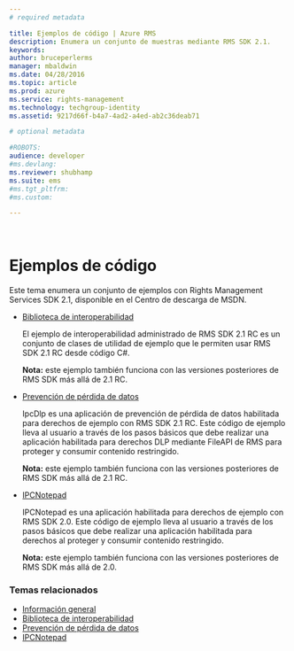 ```yaml
---
# required metadata

title: Ejemplos de código | Azure RMS
description: Enumera un conjunto de muestras mediante RMS SDK 2.1.
keywords:
author: bruceperlerms
manager: mbaldwin
ms.date: 04/28/2016
ms.topic: article
ms.prod: azure
ms.service: rights-management
ms.technology: techgroup-identity
ms.assetid: 9217d66f-b4a7-4ad2-a4ed-ab2c36deab71

# optional metadata

#ROBOTS:
audience: developer
#ms.devlang:
ms.reviewer: shubhamp
ms.suite: ems
#ms.tgt_pltfrm:
#ms.custom:

---
```


﻿
# Ejemplos de código

Este tema enumera un conjunto de ejemplos con Rights Management Services SDK 2.1, disponible en el Centro de descarga de MSDN.

- [Biblioteca de interoperabilidad](https://Code.MSDN.Microsoft.Com/AD-RMS-SDK-20-Interop-eb3fbce7)

  El ejemplo de interoperabilidad administrado de RMS SDK 2.1 RC es un conjunto de clases de utilidad de ejemplo que le permiten usar RMS SDK 2.1 RC desde código C#.

  **Nota:** este ejemplo también funciona con las versiones posteriores de RMS SDK más allá de 2.1 RC.

- [Prevención de pérdida de datos](https://Code.MSDN.Microsoft.Com/IpcDlp-Sample-Application-d30bb99d)

  IpcDlp es una aplicación de prevención de pérdida de datos habilitada para derechos de ejemplo con RMS SDK 2.1 RC. Este código de ejemplo lleva al usuario a través de los pasos básicos que debe realizar una aplicación habilitada para derechos DLP mediante FileAPI de RMS para proteger y consumir contenido restringido.

  **Nota:** este ejemplo también funciona con las versiones posteriores de RMS SDK más allá de 2.1 RC.

- [IPCNotepad](https://Code.MSDN.Microsoft.Com/IPCNotepad-Sample-f67dae80)

  IPCNotepad es una aplicación habilitada para derechos de ejemplo con RMS SDK 2.0. Este código de ejemplo lleva al usuario a través de los pasos básicos que debe realizar una aplicación habilitada para derechos al proteger y consumir contenido restringido.

  **Nota:** este ejemplo también funciona con las versiones posteriores de RMS SDK más allá de 2.0.
 
### Temas relacionados

* [Información general](ad-rms-overview.md)
* [Biblioteca de interoperabilidad](https://Code.MSDN.Microsoft.Com/AD-RMS-SDK-20-Interop-eb3fbce7)
* [Prevención de pérdida de datos](https://Code.MSDN.Microsoft.Com/IpcDlp-Sample-Application-d30bb99d)
* [IPCNotepad](https://Code.MSDN.Microsoft.Com/IPCNotepad-Sample-f67dae80)
 

 


<!--HONumber=Apr16_HO3-->


